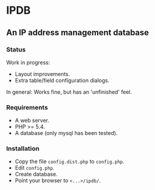 # IPDB

## An IP address management database

### Status

Work in progress:
* Layout improvements.
* Extra table/field configuration dialogs.

In general: Works fine, but has an 'unfinished' feel.

### Requirements

* A web server.
* PHP >= 5.4.
* A database (only mysql has been tested).

### Installation

* Copy the file `config.dist.php` to `config.php`.
* Edit `config.php`.
* Create database.
* Point your browser to `<...>/ipdb/`.
